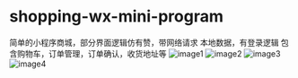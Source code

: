 # shopping-wx-mini-program
简单的小程序商城，部分界面逻辑仿有赞，带网络请求
本地数据，有登录逻辑
包含购物车，订单管理，订单确认，收货地址等
 ![image1](https://github.com/partusorta/shopping-wx-mini-program/blob/master/pages/image/3.00.19.png)
 ![image2](https://github.com/ButBueatiful/dotvim/raw/master/screenshots/vim-screenshot.jpg)
 ![image3](https://github.com/ButBueatiful/dotvim/raw/master/screenshots/vim-screenshot.jpg)
 ![image4](https://github.com/ButBueatiful/dotvim/raw/master/screenshots/vim-screenshot.jpg)
